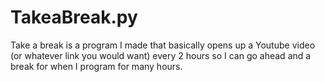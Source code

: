 # TakeaBreak.py
Take a break is a program I made that basically opens up a Youtube video (or whatever link you would want) every 2 hours so I can go ahead and a break for when I program for many hours.
